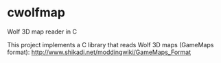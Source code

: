 # cwolfmap
Wolf 3D map reader in C

This project implements a C library that reads Wolf 3D maps (GameMaps format): http://www.shikadi.net/moddingwiki/GameMaps_Format

